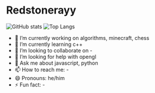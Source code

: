 # Redstonerayy

![GitHub stats](https://github-readme-stats.vercel.app/api?username=Redstonerayy&theme=midnight-purple&show_icons=true) ![Top Langs](https://github-readme-stats.vercel.app/api/top-langs/?username=Redstonerayy&theme=midnight-purple&show_icons=true&layout=compact&card_width=445)

- 🔭 I’m currently working on algorithms, minecraft, chess
- 🌱 I’m currently learning c++
- 👯 I’m looking to collaborate on -
- 🤔 I’m looking for help with opengl
- 💬 Ask me about javascript, python
- 📫 How to reach me: -
- 😄 Pronouns: he/him
- ⚡ Fun fact: -
